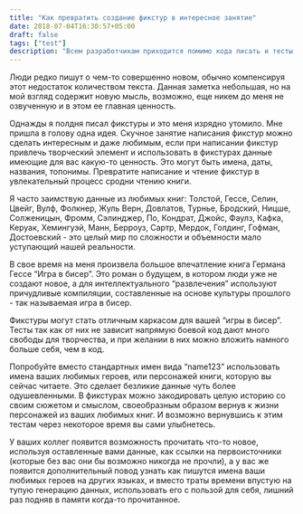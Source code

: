```yaml
---
title: "Как превратить создание фикстур в интересное занятие"
date: 2018-07-04T16:30:57+05:00
draft: false
tags: ["test"]
description: "Всем разработчикам приходится помимо кода писать и тесты на него. Неотъемлемой и не самой увлекательной частью этого процесса является создание фикстур. Однако написание фикстур может быть не только монотонным скучным занятием, но и интересным. И я хочу показать как этого достичь."
---
```


Люди редко пишут о чем-то совершенно новом, обычно компенсируя этот недостаток количеством текста.  Данная заметка небольшая, но на мой взгляд содержит новую мысль, возможно, еще никем до меня не озвученную и в этом ее главная ценность.

Однажды я полдня писал фикстуры и это меня изрядно утомило. Мне пришла в голову одна идея. Скучное занятие написания фикстур можно сделать интересным и даже любимым, если при написании фикстур привлечь творческий элемент и использовать в фикстурах данные имеющие для вас какую-то ценность. 
Это могут быть имена, даты, названия, топонимы. 
Превратите написание и чтение фикстур в увлекательный процесс сродни чтению книги. 

Я часто заимствую данные из любимых книг: Толстой, Гессе, Селин, Цвейг, Вулф, Фолкнер, Жуль Верн, Довлатов, Турнье,  Бродский, Ницше, Солженицын, Фромм, Сэлинджер, По, Кондрат, Джойс, Фаулз, Кафка, Керуак, Хемингуэй, Манн, Берроуз, Сартр, Мердок, Голдинг, Гофман, Достоевский - это целый мир по сложности и объемности мало уступающий нашей реальности.

В свое время на меня произвела большое впечатление книга Германа Гессе “Игра в бисер”. 
Это роман о будущем, в котором люди уже не создают новое, а для интеллектуального “развлечения” используют причудливые компиляции, составленные на основе культуры прошлого - так называемая игра в бисер.

Фикстуры могут стать отличным каркасом для вашей “игры в бисер”. 
Тесты так как от них не зависит напрямую боевой код дают много свободы для творчества, и при желании в них можно вложить намного больше себя, чем в код.

Попробуйте вместо стандартных имен вида “name123” использовать имена ваших любимых героев, или персонажей книги, которую вы сейчас читаете. 
Это сделает безликие данные чуть более одушевленными. 
В фикстурах можно закодировать целую историю со своим сюжетом и смыслом, своеобразным образом вернув к жизни персонажей из ваших любимых книг. 
И возможно вернувшись к этим тестам через некоторое время вы сами улыбнетесь.

У ваших коллег появится возможность прочитать что-то новое, используя оставленные вами данные, как ссылки на первоисточники (которые без вас они бы возможно никогда не прочли), а у вас же появится дополнительный повод узнать как пишутся имена ваши любимых героев на других языках, и вместо траты времени впустую на тупую генерацию данных, использовать его с пользой для себя, лишний раз подняв в памяти когда-то прочитанное.
